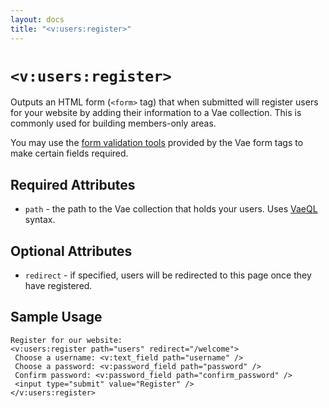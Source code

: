 ```yaml
---
layout: docs
title: "<v:users:register>"
---
```


# `<v:users:register>`

Outputs an HTML form (`<form>` tag) that when submitted will register
users for your website by adding their information to a Vae collection.
This is commonly used for building members-only areas.

You may use the [form validation tools](#vaeml_form_validation) provided
by the Vae form tags to make certain fields required.

## Required Attributes

-   `path` - the path to the Vae collection that holds your users. Uses
    [VaeQL](#vaeql) syntax.

## Optional Attributes

-   `redirect` - if specified, users will be redirected to this page
    once they have registered.

## Sample Usage

    Register for our website:
    <v:users:register path="users" redirect="/welcome">
     Choose a username: <v:text_field path="username" />
     Choose a password: <v:password_field path="password" />
     Confirm password: <v:password_field path="confirm_password" />
     <input type="submit" value="Register" />
    </v:users:register>
